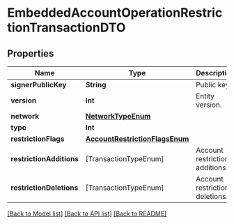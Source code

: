 # EmbeddedAccountOperationRestrictionTransactionDTO

## Properties
Name | Type | Description | Notes
------------ | ------------- | ------------- | -------------
**signerPublicKey** | **String** | Public key. | 
**version** | **Int** | Entity version. | 
**network** | [**NetworkTypeEnum**](NetworkTypeEnum.md) |  | 
**type** | **Int** |  | 
**restrictionFlags** | [**AccountRestrictionFlagsEnum**](AccountRestrictionFlagsEnum.md) |  | 
**restrictionAdditions** | [TransactionTypeEnum] | Account restriction additions. | 
**restrictionDeletions** | [TransactionTypeEnum] | Account restriction deletions. | 

[[Back to Model list]](../README.md#documentation-for-models) [[Back to API list]](../README.md#documentation-for-api-endpoints) [[Back to README]](../README.md)



